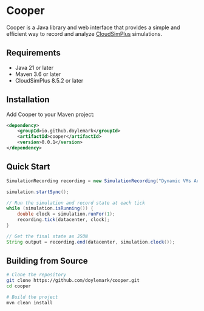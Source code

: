 # Cooper

Cooper is a Java library and web interface that provides a simple and efficient way to record and analyze [CloudSimPlus](https://github.com/cloudsimplus/cloudsimplus) simulations.



## Requirements

- Java 21 or later
- Maven 3.6 or later
- CloudSimPlus 8.5.2 or later

## Installation

Add Cooper to your Maven project:

```xml
<dependency>
    <groupId>io.github.doylemark</groupId>
    <artifactId>cooper</artifactId>
    <version>0.0.1</version>
</dependency>
```

## Quick Start

```java
SimulationRecording recording = new SimulationRecording("Dynamic VMs Arrival");

simulation.startSync();

// Run the simulation and record state at each tick
while (simulation.isRunning()) {
    double clock = simulation.runFor(1);
    recording.tick(datacenter, clock);
}

// Get the final state as JSON
String output = recording.end(datacenter, simulation.clock());
```

## Building from Source

```bash
# Clone the repository
git clone https://github.com/doylemark/cooper.git
cd cooper

# Build the project
mvn clean install
```
